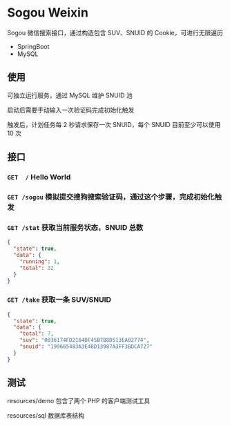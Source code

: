 # Sogou Weixin

Sogou 微信搜索接口，通过构造包含 SUV、SNUID 的 Cookie，可进行无限遍历

* SpringBoot
* MySQL

## 使用

可独立运行服务，通过 MySQL 维护 SNUID 池

启动后需要手动输入一次验证码完成初始化触发

触发后，计划任务每 2 秒请求保存一次 SNUID，每个 SNUID 目前至少可以使用 10 次

## 接口

### `GET  /`  Hello World

### `GET /sogou` 模拟提交搜狗搜索验证码，通过这个步骤，完成初始化触发

### `GET /stat`  获取当前服务状态，SNUID 总数

```json
{
  "state": true,
  "data": {
    "running": 1,
    "total": 32
  }
}
```

### `GET /take`  获取一条 SUV/SNUID 

```json
{
  "state": true,
  "data": {
    "total": 7,
    "suv": "0036174FD2164DF45B7B8D513EA02774",
    "snuid": "199665483A3E48D13987A3FF3BDCA727"
  }
}
```


## 测试

resources/demo 包含了两个 PHP 的客户端测试工具

resources/sql  数据库表结构
